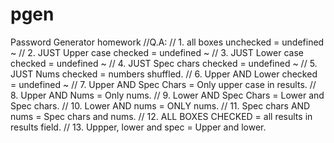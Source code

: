 # pgen
Password Generator homework
//Q.A: 
// 1. all boxes unchecked = undefined ~
// 2. JUST Upper case checked = undefined ~
// 3. JUST Lower case checked = undefined ~
// 4. JUST Spec chars checked = undefined ~
// 5. JUST Nums checked = numbers shuffled. 
// 6. Upper AND Lower checked = undefined ~
// 7. Upper AND Spec Chars = Only upper case in results. 
// 8. Upper AND Nums = Only nums. 
// 9. Lower AND Spec Chars = Lower and Spec chars. 
// 10. Lower AND nums = ONLY nums. 
// 11. Spec chars AND nums = Spec chars and nums. 
// 12. ALL BOXES CHECKED = all results in results field. 
// 13. Uppper, lower and spec = Upper and lower. 